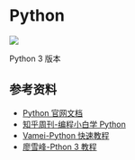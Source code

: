 ﻿# Python

![](https://github.com/steveLauwh/Python/image/python.PNG)

Python 3 版本


## 参考资料

* [Python 官网文档](https://docs.python.org/3/)
* [知乎周刊-编程小白学 Python](https://www.zhihu.com/pub/reader/19550511/chapter/911344090845691904)
* [Vamei-Python 快速教程](http://www.cnblogs.com/vamei/archive/2012/09/13/2682778.html)
* [廖雪峰-Pthon 3 教程](https://www.liaoxuefeng.com/wiki/0014316089557264a6b348958f449949df42a6d3a2e542c000)
